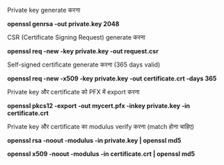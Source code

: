Private key generate करना

**openssl genrsa -out private.key 2048**


CSR (Certificate Signing Request) generate करना

**openssl req -new -key private.key -out request.csr**


Self-signed certificate generate करना (365 days valid)

**openssl req -new -x509 -key private.key -out certificate.crt -days 365**


Private key और certificate को PFX में export करना

**openssl pkcs12 -export -out mycert.pfx -inkey private.key -in certificate.crt**


Private key और certificate का modulus verify करना (match होना चाहिए)

**openssl rsa -noout -modulus -in private.key | openssl md5**


**openssl x509 -noout -modulus -in certificate.crt | openssl md5**
